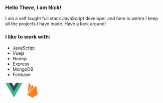 ### Hello There, I am Nick!

I am a self taught full stack JavaScript developer and here is wehre I keep all the projects I have made.  Have a look around!

### I like to work with:
- JavaScript
- Vuejs
- Nodejs
- Express
- MongoDB
- Firebase

<img src="https://github.com/devicons/devicon/blob/master/icons/vuejs/vuejs-original.svg" width="55" />
<img src="https://github.com/devicons/devicon/blob/master/icons/firebase/firebase-plain.svg" width="55" />
